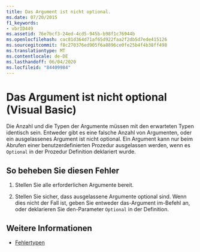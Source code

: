 ```yaml
---
title: Das Argument ist nicht optional.
ms.date: 07/20/2015
f1_keywords:
- vbrID449
ms.assetid: 76e7bcf3-24ed-4cd5-945b-b98f1c76944b
ms.openlocfilehash: cac81d364d71af65d922faa2f2db5d7ede415126
ms.sourcegitcommit: f8c270376ed905f6a8896ce0fe25b4f4b38ff498
ms.translationtype: MT
ms.contentlocale: de-DE
ms.lasthandoff: 06/04/2020
ms.locfileid: "84409984"
---
```

# <a name="argument-not-optional-visual-basic"></a>Das Argument ist nicht optional (Visual Basic)

Die Anzahl und die Typen der Argumente müssen mit den erwarteten Typen identisch sein. Entweder gibt es eine falsche Anzahl von Argumenten, oder ein ausgelassenes Argument ist nicht optional. Ein Argument kann nur beim Abrufen einer benutzerdefinierten Prozedur ausgelassen werden, wenn es `Optional` in der Prozedur Definition deklariert wurde.  
  
## <a name="to-correct-this-error"></a>So beheben Sie diesen Fehler  
  
1. Stellen Sie alle erforderlichen Argumente bereit.  
  
2. Stellen Sie sicher, dass ausgelassene Argumente optional sind. Wenn dies nicht der Fall ist, geben Sie entweder das-Argument im-Befehl an, oder deklarieren Sie den-Parameter `Optional` in der Definition.  
  
## <a name="see-also"></a>Weitere Informationen

- [Fehlertypen](../../programming-guide/language-features/error-types.md)
